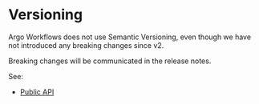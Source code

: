 # Versioning

Argo Workflows does not use Semantic Versioning, even though we have not introduced any breaking changes since v2.

Breaking changes will be communicated in the release notes.

See:

* [Public API](public-api.md)
